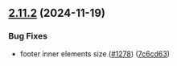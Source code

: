 ## [2.11.2](https://github.com/italia/bootstrap-italia/compare/v2.11.1...v2.11.2) (2024-11-19)

### Bug Fixes

* footer inner elements size ([#1278](https://github.com/italia/bootstrap-italia/issues/1278)) ([7c6cd63](https://github.com/italia/bootstrap-italia/commit/7c6cd63431b4c54ed4e7ad3a4014909d02b55b36))
